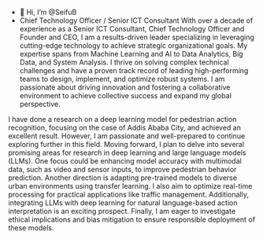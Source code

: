 - 👋 Hi, I’m @SeifuB
- Chief Technology Officer / Senior ICT Consultant
With over a decade of experience as a Senior ICT Consultant, Chief Technology Officer and Founder and CEO, I am a results-driven leader specializing in leveraging cutting-edge technology to achieve strategic organizational goals. My expertise spans from Machine Learning and AI to Data Analytics, Big Data, and System Analysis. I thrive on solving complex technical challenges and have a proven track record of leading high-performing teams to design, implement, and optimize robust systems. I am passionate about driving innovation and fostering a collaborative environment to achieve collective success and expand my global perspective.

I have done a research on a deep learning model for pedestrian action recognition, focusing on the case of Addis Ababa City, and achieved an excellent result. However, I am passionate and well-prepared to continue exploring further in this field. Moving forward, I plan to delve into several promising areas for research in deep learning and large language models (LLMs). One focus could be enhancing model accuracy with multimodal data, such as video and sensor inputs, to improve pedestrian behavior prediction. Another direction is adapting pre-trained models to diverse urban environments using transfer learning. I also aim to optimize real-time processing for practical applications like traffic management. Additionally, integrating LLMs with deep learning for natural language-based action interpretation is an exciting prospect. Finally, I am eager to investigate ethical implications and bias mitigation to ensure responsible deployment of these models.

<!---
SeifuB/SeifuB is a ✨ special ✨ repository because its `README.md` (this file) appears on your GitHub profile.
You can click the Preview link to take a look at your changes.
--->
